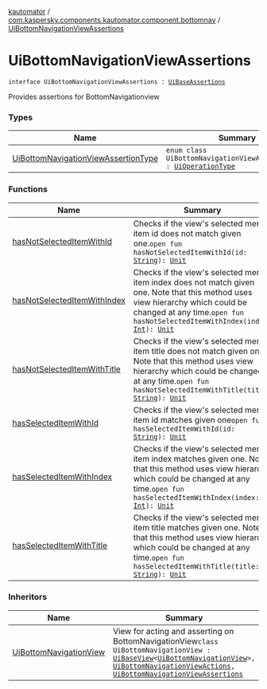 [kautomator](../../index.md) / [com.kaspersky.components.kautomator.component.bottomnav](../index.md) / [UiBottomNavigationViewAssertions](./index.md)

# UiBottomNavigationViewAssertions

`interface UiBottomNavigationViewAssertions : `[`UiBaseAssertions`](../../com.kaspersky.components.kautomator.component.common.assertions/-ui-base-assertions/index.md)

Provides assertions for BottomNavigationview

### Types

| Name | Summary |
|---|---|
| [UiBottomNavigationViewAssertionType](-ui-bottom-navigation-view-assertion-type/index.md) | `enum class UiBottomNavigationViewAssertionType : `[`UiOperationType`](../../com.kaspersky.components.kautomator.intercept.operation/-ui-operation-type/index.md) |

### Functions

| Name | Summary |
|---|---|
| [hasNotSelectedItemWithId](has-not-selected-item-with-id.md) | Checks if the view's selected menu item id does not match given one.`open fun hasNotSelectedItemWithId(id: `[`String`](https://kotlinlang.org/api/latest/jvm/stdlib/kotlin/-string/index.html)`): `[`Unit`](https://kotlinlang.org/api/latest/jvm/stdlib/kotlin/-unit/index.html) |
| [hasNotSelectedItemWithIndex](has-not-selected-item-with-index.md) | Checks if the view's selected menu item index does not match given one. Note that this method uses view hierarchy which could be changed at any time.`open fun hasNotSelectedItemWithIndex(index: `[`Int`](https://kotlinlang.org/api/latest/jvm/stdlib/kotlin/-int/index.html)`): `[`Unit`](https://kotlinlang.org/api/latest/jvm/stdlib/kotlin/-unit/index.html) |
| [hasNotSelectedItemWithTitle](has-not-selected-item-with-title.md) | Checks if the view's selected menu item title does not match given one. Note that this method uses view hierarchy which could be changed at any time.`open fun hasNotSelectedItemWithTitle(title: `[`String`](https://kotlinlang.org/api/latest/jvm/stdlib/kotlin/-string/index.html)`): `[`Unit`](https://kotlinlang.org/api/latest/jvm/stdlib/kotlin/-unit/index.html) |
| [hasSelectedItemWithId](has-selected-item-with-id.md) | Checks if the view's selected menu item id matches given one`open fun hasSelectedItemWithId(id: `[`String`](https://kotlinlang.org/api/latest/jvm/stdlib/kotlin/-string/index.html)`): `[`Unit`](https://kotlinlang.org/api/latest/jvm/stdlib/kotlin/-unit/index.html) |
| [hasSelectedItemWithIndex](has-selected-item-with-index.md) | Checks if the view's selected menu item index matches given one. Note that this method uses view hierarchy which could be changed at any time.`open fun hasSelectedItemWithIndex(index: `[`Int`](https://kotlinlang.org/api/latest/jvm/stdlib/kotlin/-int/index.html)`): `[`Unit`](https://kotlinlang.org/api/latest/jvm/stdlib/kotlin/-unit/index.html) |
| [hasSelectedItemWithTitle](has-selected-item-with-title.md) | Checks if the view's selected menu item title matches given one. Note that this method uses view hierarchy which could be changed at any time.`open fun hasSelectedItemWithTitle(title: `[`String`](https://kotlinlang.org/api/latest/jvm/stdlib/kotlin/-string/index.html)`): `[`Unit`](https://kotlinlang.org/api/latest/jvm/stdlib/kotlin/-unit/index.html) |

### Inheritors

| Name | Summary |
|---|---|
| [UiBottomNavigationView](../-ui-bottom-navigation-view/index.md) | View for acting and asserting on BottomNavigationView`class UiBottomNavigationView : `[`UiBaseView`](../../com.kaspersky.components.kautomator.component.common.views/-ui-base-view/index.md)`<`[`UiBottomNavigationView`](../-ui-bottom-navigation-view/index.md)`>, `[`UiBottomNavigationViewActions`](../-ui-bottom-navigation-view-actions/index.md)`, `[`UiBottomNavigationViewAssertions`](./index.md) |
